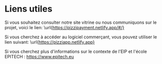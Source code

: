 # Liens utiles

Si vous souhaitez consulter notre site vitrine ou nous communiquons sur le projet, voici le lien: \url{https://pizzipayment.netlify.app/#/}

Si vous cherchez à accéder au logiciel commerçant, vous pouvez utiliser le lien suivant: \url{https://pizziapp.netlify.app}

Si vous cherchez plus d'informations sur le contexte de l'EIP et l'école EPITECH : https://www.epitech.eu